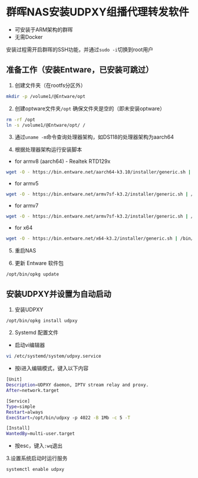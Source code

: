 # 群晖NAS安装UDPXY组播代理转发软件
* 可安装于ARM架构的群晖
* 无需Docker

安装过程需开启群晖的SSH功能，并通过`sudo -i`切换到root用户

## 准备工作（安装Entware，已安装可跳过）

1. 创建文件夹（在rootfs分区外）
```bash
mkdir -p /volume1/@Entware/opt
```

2. 创建optware文件夹`/opt`
确保文件夹是空的（即未安装optware）
```bash
rm -rf /opt
ln -s /volume1/@Entware/opt/ /
```
3. 通过`uname -m`命令查询处理器架构，如DS118的处理器架构为aarch64

4. 根据处理器架构运行安装脚本
* for armv8 (aarch64) - Realtek RTD129x
```bash
wget -O - https://bin.entware.net/aarch64-k3.10/installer/generic.sh | /bin/sh
```
* for armv5
 ```bash
wget -O - https://bin.entware.net/armv7sf-k3.2/installer/generic.sh | /bin/sh
```
* for armv7
```bash
wget -O - https://bin.entware.net/armv7sf-k3.2/installer/generic.sh | /bin/sh
```
* for x64
```bash
wget -O - https://bin.entware.net/x64-k3.2/installer/generic.sh | /bin/sh
```

5. 重启NAS

6. 更新 Entware 软件包
```bash
/opt/bin/opkg update
```

## 安装UDPXY并设置为自动启动

1. 安装UDPXY
```bash
/opt/bin/opkg install udpxy
```

2. Systemd 配置文件

* 启动vi编辑器
```bash
vi /etc/systemd/system/udpxy.service
```

* 按i进入编辑模式，键入以下内容
```bash
[Unit]
Description=UDPXY daemon, IPTV stream relay and proxy.
After=network.target

[Service]
Type=simple
Restart=always
ExecStart=/opt/bin/udpxy -p 4022 -B 1Mb -c 5 -T

[Install]
WantedBy=multi-user.target
```

* 按esc，键入`:wq`退出

3.设置系统启动时运行服务
```bash
systemctl enable udpxy
```

